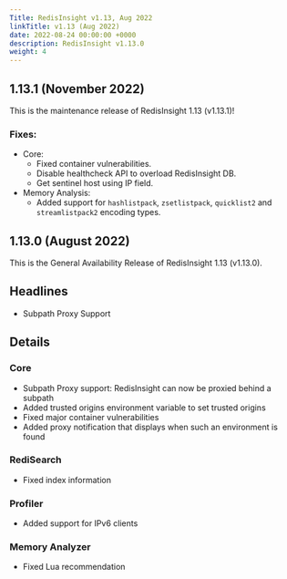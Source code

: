 ```yaml
---
Title: RedisInsight v1.13, Aug 2022
linkTitle: v1.13 (Aug 2022)
date: 2022-08-24 00:00:00 +0000
description: RedisInsight v1.13.0
weight: 4
---
```


## 1.13.1 (November 2022)

This is the maintenance release of RedisInsight 1.13 (v1.13.1)!

### Fixes:
- Core:
  - Fixed container vulnerabilities.
  - Disable healthcheck API to overload RedisInsight DB.
  - Get sentinel host using IP field.
- Memory Analysis:
  - Added support for `hashlistpack`, `zsetlistpack`, `quicklist2` and `streamlistpack2` encoding types.


## 1.13.0 (August 2022)

This is the General Availability Release of RedisInsight 1.13 (v1.13.0).


## Headlines
- Subpath Proxy Support

## Details

### Core
- Subpath Proxy support: RedisInsight can now be proxied behind a subpath
- Added trusted origins environment variable to set trusted origins
- Fixed major container vulnerabilities
- Added proxy notification that displays when such an environment is found
### RediSearch
- Fixed index information
### Profiler
- Added support for IPv6 clients
### Memory Analyzer
- Fixed Lua recommendation


